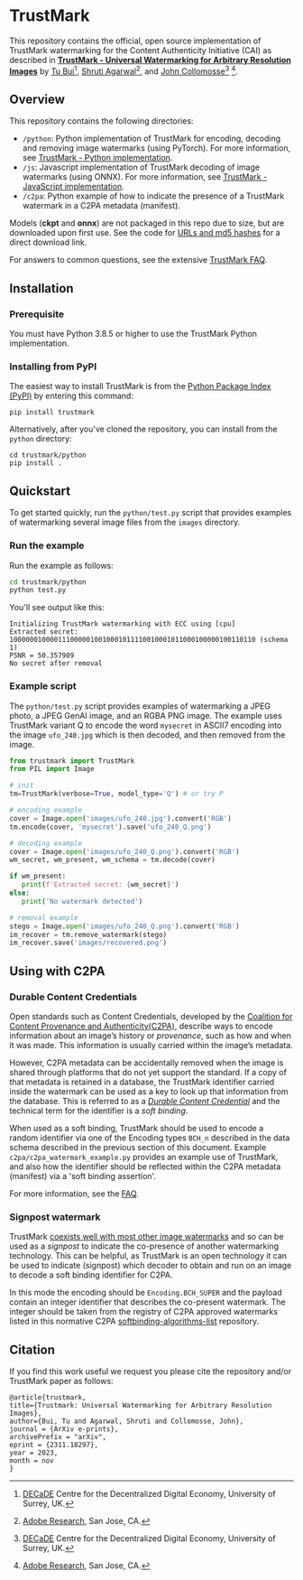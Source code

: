 # TrustMark

This repository contains the official, open source implementation of TrustMark watermarking for the Content Authenticity Initiative (CAI) as described in [**TrustMark - Universal Watermarking for Arbitrary Resolution Images**](https://arxiv.org/abs/2311.18297) by [Tu Bui](https://www.surrey.ac.uk/people/tu-bui)[^1], [Shruti Agarwal](https://research.adobe.com/person/shruti-agarwal/)[^2], and [John Collomosse](https://www.collomosse.com)[^1] [^2].

[^1]: [DECaDE](https://decade.ac.uk/) Centre for the Decentralized Digital Economy, University of Surrey, UK.

[^2]: [Adobe Research](https://research.adobe.com/), San Jose, CA.

## Overview

This repository contains the following directories:

- `/python`: Python implementation of TrustMark for encoding, decoding and removing image watermarks (using PyTorch).  For more information, see [TrustMark - Python implementation](./python/README.md).
- `/js`: Javascript implementation of TrustMark decoding of image watermarks (using ONNX).  For more information, see [TrustMark - JavaScript implementation](./python/README.md).
- `/c2pa`: Python example of how to indicate the presence of a TrustMark watermark in a C2PA metadata (manifest).

Models (**ckpt** and **onnx**) are not packaged in this repo due to size, but are downloaded upon first use.  See the code for [URLs and md5 hashes](https://github.com/adobe/trustmark/blob/4ef0dde4abd84d1c6873e7c5024482f849db2c73/python/trustmark/trustmark.py#L30) for a direct download link.

For answers to common questions, see the extensive [TrustMark FAQ](FAQ.md).

## Installation

### Prerequisite

You must have Python 3.8.5 or higher to use the TrustMark Python implementation.

### Installing from PyPI

The easiest way to install TrustMark is from the [Python Package Index (PyPI)](https://pypi.org/project/trustmark/) by entering this command:

```
pip install trustmark
```

Alternatively, after you've cloned the repository, you can install from the `python` directory:

```
cd trustmark/python
pip install .
```

## Quickstart

To get started quickly, run the `python/test.py` script that provides examples of watermarking several 
image files from the `images` directory. 

### Run the example

Run the example as follows:

```sh
cd trustmark/python
python test.py
```

You'll see output like this:

```
Initializing TrustMark watermarking with ECC using [cpu]
Extracted secret: 1000000100001110000010010001011110010001011000100000100110110 (schema 1)
PSNR = 50.357909
No secret after removal
```

### Example script

The `python/test.py` script provides examples of watermarking a JPEG photo, a JPEG GenAI image, and an RGBA PNG image. The example uses TrustMark variant Q to encode the word `mysecret` in ASCII7 encoding into the image `ufo_240.jpg` which is then decoded, and then removed from the image.

```python
from trustmark import TrustMark
from PIL import Image

# init
tm=TrustMark(verbose=True, model_type='Q') # or try P

# encoding example
cover = Image.open('images/ufo_240.jpg').convert('RGB')
tm.encode(cover, 'mysecret').save('ufo_240_Q.png')

# decoding example
cover = Image.open('images/ufo_240_Q.png').convert('RGB')
wm_secret, wm_present, wm_schema = tm.decode(cover)

if wm_present:
   print(f'Extracted secret: {wm_secret}')
else:
   print('No watermark detected')

# removal example
stego = Image.open('images/ufo_240_Q.png').convert('RGB')
im_recover = tm.remove_watermark(stego)
im_recover.save('images/recovered.png')
```

## Using with C2PA

### Durable Content Credentials

Open standards such as Content Credentials, developed by the [Coalition for Content Provenance and Authenticity(C2PA)](https://c2pa.org/), describe ways to encode information about an image’s history or _provenance_, such as how and when it was made. This information is usually carried within the image’s metadata.

However, C2PA metadata can be accidentally removed when the image is shared through platforms that do not yet support the standard. If a copy of that metadata is retained in a database, the TrustMark identifier carried inside the watermark can be used as a key to look up that information from the database. This is referred to as a [_Durable Content Credential_](https://contentauthenticity.org/blog/durable-content-credentials) and the technical term for the identifier is a _soft binding_.

When used as a soft binding, TrustMark should be used to encode a random identifier via one of the Encoding types `BCH_n` described in the data schema described in the previous section of this document.  Example `c2pa/c2pa_watermark_example.py` provides an example use of TrustMark, and also how the identifier should be reflected within the C2PA metadata (manifest) via a 'soft binding assertion'.

For more information, see the [FAQ](FAQ.md#how-does-trustmark-align-with-provenance-standards-such-as-the-c2pa).

### Signpost watermark

TrustMark [coexists well with most other image watermarks](https://arxiv.org/abs/2501.17356) and so can be used as a _signpost_ to indicate the co-presence of another watermarking technology.  This can be helpful, as TrustMark is an open technology it can be used to indicate (signpost) which decoder to obtain and run on an image to decode a soft binding identifier for C2PA.

In this mode the encoding should be `Encoding.BCH_SUPER` and the payload contain an integer identifier that describes the co-present watermark.  The integer should be taken from the registry of C2PA approved watermarks listed in this normative C2PA [softbinding-algorithms-list](https://github.com/c2pa-org/softbinding-algorithms-list) repository.

## Citation

If you find this work useful we request you please cite the repository and/or TrustMark paper as follows:

```
@article{trustmark,
title={Trustmark: Universal Watermarking for Arbitrary Resolution Images},
author={Bui, Tu and Agarwal, Shruti and Collomosse, John},
journal = {ArXiv e-prints},
archivePrefix = "arXiv",
eprint = {2311.18297},
year = 2023,
month = nov
}
```
